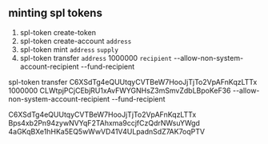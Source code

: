 ## minting spl tokens

1. spl-token create-token
2. spl-token create-account `address`
3. spl-token mint `address` `supply`
4. spl-token transfer `address` 1000000 `recipient` --allow-non-system-account-recipient --fund-recipient

spl-token transfer C6XSdTg4eQUUtqyCVTBeW7HooJjTjTo2VpAFnKqzLTTx 1000000 CLWtpjPCjCEbjRU1xAvFWYGNHsZ3mSmvZdbLBpoKeF36 --allow-non-system-account-recipient --fund-recipient

C6XSdTg4eQUUtqyCVTBeW7HooJjTjTo2VpAFnKqzLTTx
Bps4xb2Pn94zywNVYqF2TAhxma9ccjfCzQdrNWsuYWgd
4aGKqBXe1hHKa5EQ5wWwVD41V4ULpadnSdZ7AK7oqPTV
